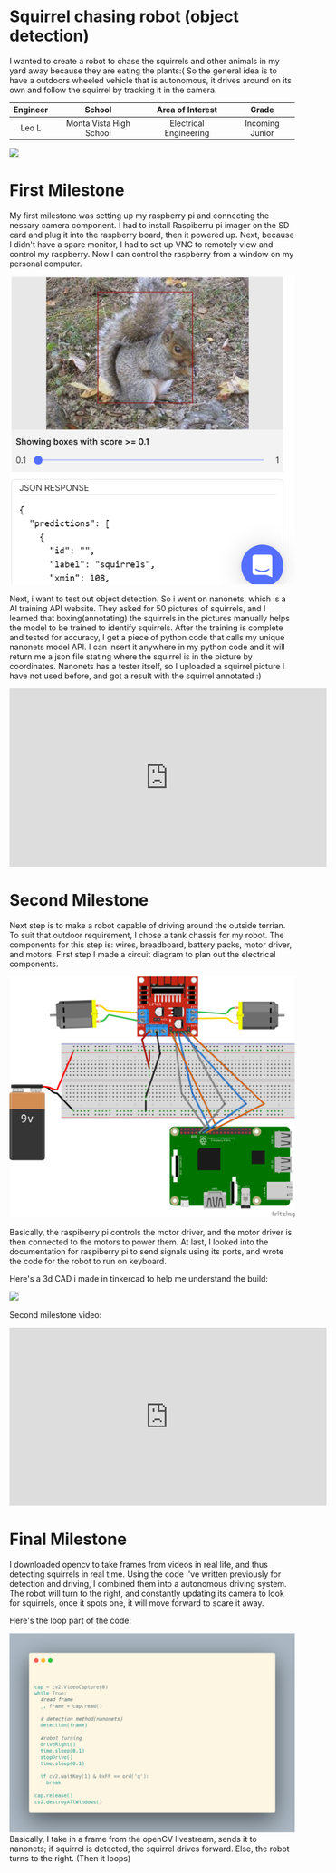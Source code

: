 ﻿# Squirrel chasing robot (object detection)
I wanted to create a robot to chase the squirrels and other animals in my yard away because they are eating the plants:( So the general idea is to have a outdoors wheeled vehicle that is autonomous, it drives around on its own and follow the squirrel by tracking it in the camera. 

| **Engineer** | **School** | **Area of Interest** | **Grade** |
|:--:|:--:|:--:|:--:|
| Leo L | Monta Vista High School | Electrical Engineering | Incoming Junior


<html>
  <img src="https://th.bing.com/th/id/R24c9e8340b2965bc271c3e8866cfb555?rik=MsvkVa4FWkEejQ&riu=http%3a%2f%2fassets.libsyn.com%2fcontent%2f3981369&ehk=LLQvS3SXn65HrTPbEkl%2feF%2bA7pBY2IMpS%2fyjzVZdA7A%3d&risl=&pid=ImgRaw">
</html>

# First Milestone
  

My first milestone was setting up my raspberry pi and connecting the nessary camera component. I had to install Raspiberru pi imager on the SD card and plug it into the raspberry board, then it powered up. Next, because I didn't have a spare monitor, I had to set up VNC to remotely view and control my raspberry. Now I can control the raspberry from a window on my personal computer. 

<html>
  <img src=".\Squirrel\nanonet.png">
</html>

Next, i want to test out object detection. So i went on nanonets, which is a AI training API website. They asked for 50 pictures of squirrels, and I learned that boxing(annotating) the squirrels in the pictures manually helps the model to be trained to identify squirrels. After the training is complete and tested for accuracy, I get a piece of python code that calls my unique nanonets model API. I can insert it anywhere in my python code and it will return me a json file stating where the squirrel is in the picture by coordinates. Nanonets has a tester itself, so I uploaded a squirrel picture I have not used before, and got a result with the squirrel annotated :) 

<iframe width="560" height="315" src="https://www.youtube.com/embed/upieNQVjNqw" title="YouTube video player" frameborder="0" allow="accelerometer; autoplay; clipboard-write; encrypted-media; gyroscope; picture-in-picture" allowfullscreen></iframe>

# Second Milestone

Next step is to make a robot capable of driving around the outside terrian. To suit that outdoor requirement, I chose a tank chassis for my robot. The components for this step is: wires, breadboard, battery packs, motor driver, and motors. First step I made a circuit diagram to plan out the electrical components. 


<html>
  <img src=".\Squirrel\Circuit Sketch_bb.png">
</html>

Basically, the raspiberry pi controls the motor driver, and the motor driver is then connected to the motors to power them. At last, I looked into the documentation for raspiberry pi to send signals using its ports, and wrote the code for the robot to run on keyboard.

Here's a 3d CAD i made in tinkercad to help me understand the build:
<html>
  <img src=".\Squirrel\2021-06-29 09-51-23_Trim.gif">
</html>

Second milestone video:

<iframe width="560" height="315" src="https://www.youtube.com/embed/dJanGLI96_Q" title="YouTube video player" frameborder="0" allow="accelerometer; autoplay; clipboard-write; encrypted-media; gyroscope; picture-in-picture" allowfullscreen></iframe>

# Final Milestone

I downloaded opencv to take frames from videos in real life, and thus detecting squirrels in real time. Using the code I've written previously for detection and driving, I combined them into a autonomous driving system. The robot will turn to the right, and constantly updating its camera to look for squirrels, once it spots one, it will move forward to scare it away. 

Here's the loop part of the code:
<html>
  <img src=".\Squirrel\carbon.png">
</html>
Basically, I take in a frame from the openCV livestream, sends it to nanonets; if squirrel is detected, the squirrel drives forward. Else, the robot turns to the right. (Then it loops)

